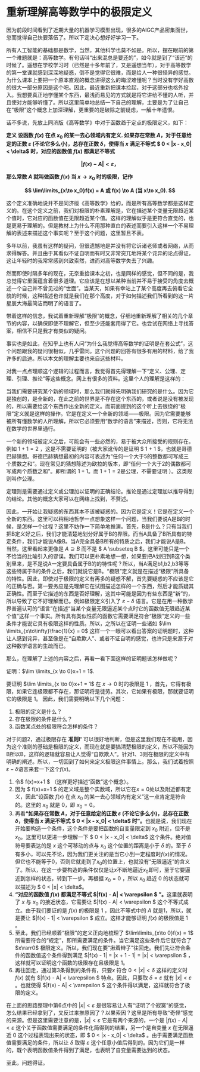 # 重新理解高等数学中的极限定义

因为前段时间看到了近期大量的机器学习模型出现，很多的AIGC产品密集面世，忽而觉得自己快要落伍了。所以下定决心想好好学习一下。

所有人工智能的基础都是数学，当然，其他科学也莫不如是。所以，摆在眼前的第一个难题就是：高等数学。有句话叫“出来混总是要还的”，如今就是到了“该还”的时候了。遥想在学校学习时（已然是十多年前了，又是遥想当年），对于高等数学的第一堂课就感到深深地疑惑，倒不是觉得它很难，而是给人一种很怪异的感觉。为什么课本上要把一个原本直观的概念讲得这么的晦涩难懂呢？当时没有学好高数的很大一部分原因是这个吧。因此，最近重新把课本捡起，对于这部分也格外投入。我想要真正地学懂某个东西，最浅而易见的方式就是将它讲给不懂的人听，并且使对方能够听懂了。所以这里简单地总结一下自己的理解，主要是为了让自己在“极限”这个概念上加深理解，更重要的是破除之前疑虑，一解十年遗恨。

话不多说，先放上同济版《高等数学》中对于函数趋于定点的极限定义，如下：

<b> 定义  设函数 $f(x)$ 在点 $x_0$ 的某一去心领域内有定义. 如果存在常数 $A$，对于任意给定的正数 $\varepsilon$ (不论它多么小)，总存在正数 $\delta$，使得当 $x$ 满足不等式 $ 0 < |x - x_0| < \delta$ 时，对应的函数值 $f(x)$ 都满足不等式

$$
|f(x) - A| < \varepsilon ，
$$

那么常数 $A$ 就叫做函数 $f(x)$ 当 $x\to x_0$ 时的极限，记作

$$
\lim\limits_{x\to x_0}f(x) = A 或 f(x) \to A (当 x\to x_0).
$$

</b>

这个定义准确地说并不是同济版《高等数学》给的，而是所有高等数学都是这样定义的。在这个定义之前，我们对极限的朴素理解是，它在描述某个变量无限趋近某个值时，它对应的函数值在无限趋近某个值。这样的理解似乎是更符合直觉的，也是更易于理解的。但是教材上为什么不用那种直白的表述而要引入这样一个不易理解的表述来描述这个事实呢？至于这个问题，这里暂且不表。

多年以前，我虽有这样的疑问，但很遗憾地是并没有将它诉诸老师或者网络，从而求得解答。并且由于其看似不证自明而有时又非常突兀地将某个诧异的论点得证，这让年轻时的我常常感到兴致索然，进而对高等数学失去了兴趣。

然而即使时隔多年的现在，无奈重拾课本之初，也是同样的感觉，但不同的是，我总觉得它里面蕴含着很多道理。它应该是在想以某种当前并不易于接受的角度去概述一个自己并不曾见过的“世面”。当某天，如果有幸站上了某个高度再去俯看它全貌的时候，这种描述也许就是我们在那个高度，对于如何描述我们所看到的这一片星辰大海最简洁而明了的语言了。

带着这样的信念，我试着重新理解“极限”的概念，仔细地重新理解了相关的几个章节的内容，以确保即使不理解它，但至少还能套用得了它。也尝试在网络上寻找答案，相信不只是我才有类似的疑问。

事实也是如此，在知乎上也有人问“为什么我觉得高等数学的证明是在套公式”，这个问题跟我的疑问很相似，几乎雷同。这个问题的回答有很多有用的材料，给了我许多的启迪。所以本文的理解主要也来自这些材料。

对我一点点理顺这个逻辑的过程而言，我觉得首先得理解一下“定义、公理、定理、引理、推论”等这些概念。网上有很多的资料。这里个人的理解是这样的：

当我们需要研究某个新的领域时，那么我们就得先明确我们研究的是什么。因为它是独创的，是全新的，在此之前的世界是不存在这个东西的，或者说是没有被发现的，所以需要给这个东西作出全新的定义。而前面提到的这个听上去很绕的“极限”定义就是这样的操作。它是在定义一个全新的领域——极限。因为它需要能够被所有懂数学的人所理解，所以它必须要用“数学的语言”来描述，否则，它将无法在数学的世界里通行。

一个新的领域被定义之后，可能会有一些必然的，易于被大众所接受的规则存在。例如 $1+1=2$ ，这是不需要证明的（被大家讹传的是证明 $ 1 + 1 $，也就是哥德巴赫猜想。哥德巴赫猜想最初的内容可表述为“任何一个大于5的整数都可写成三个质数之和”。现在常见的猜想陈述为欧拉的版本，即“任何一个大于2的偶数都可写成两个质数之和"。即所谓的 $1+1$。而 $1+1=2$是公理，不需要证明 ）。这类规则叫作公理。

定理则是需要通过定义或公理加以证明的正确结论。推论是通过定理加以推导得到的结论。其他的概念大家可以在网络上找到，不赘述。

因此，一开始让我疑惑的东西其本不该被疑惑的。因为它是定义！它是在定义一个全新的东西。这里可以稍稍地哲学一点想象这样一个问题，当我们要说A是B的时候，是怎样一个过程？这里不妨作一下简单地推演。首先，B是什么？只有当我们把B定义好之后，我们才能清楚地划分好属于B的界限。而当A具备了B所具有的特定条件，我们才能说A像B。当A完全具备B所有的特质之后，我们才能说A是B。当然，这里看起来更像是 $A\supseteq B$ 而不是 $ A \subseteq B $。这里可能只是一个不恰当的比喻引入的谬误。我们可以更朴素地想一想，如果要把A划归到B这个类别里来，是不是说A一定要具备属于B的的特性呢？所以，当A满足b1,b2,b3等等这些特属于B的条件之后，我们就说它是B。“极限”定义就是在描述“极限”所具备的特性。因此，即使对于极限的定义有再多的疑惑不解，首先要疑惑的不应该是它的正确与否。第一要务应是先理解它在试图描述怎样的一个东西，然后才能质疑其正确性。而至于它描述的东西是否好理解，这其中可能是因为有些东西是“新”的，所以导致了它不好理解而已。例如极限定义引入了 $\varepsilon - \delta$ 语言。它是在用一种数学界普遍认可的“语言”在描述“当某个变量无限逼近某个点时它的函数值无限趋近某个值”这样一个事实。所有具有类似性质的函数它需要满足符合“极限”定义的一些条件才能说它具有极限这样的性质。所以，之所以在证明一些诸如 $\lim \limits_{x\to\infty}\frac{1}{x} = 0$ 这样一个一眼可以看出答案的证明题时，这种让人感到诧异，甚至像是在“自欺欺人”、或者不证自明的感觉，也许只是来源于对这种数学语言的生疏而已。

那么，在理解了上述的内容之后，再看一看下面这样的证明题该怎样做呢？

证明：$\lim \limits_{x \to 0}x+1 = 1$.

要证明 $\lim \limits_{x \to 0}x+1 = 1$ 在 $x \to 0$ 时的极限是 $1$ ，首先，它得有极限，如果它连极限都不存在，那证明将是徒劳。其次，它如果有极限，那就要证明它的极限是 $1$。 因此，我们需要明确以下几个问题：

1.  极限的定义是什么？
2.  存在极限的条件是什么？
3.  函数某点处的极限符合怎样的条件？

对于问题2，通过极限存在 **准则I'** 可以很好地判断，但是这里我们现在不能用，因为这个准则的基础是极限的定义，而现在就是要搞清楚极限的定义，所以不能因为B所以B，这样的逻辑就容易让人觉得“自欺欺人”。针对1、3则在极限的定义中有明确的阐述。所以，一切回到了如何来定义极限这件事情上。那么，我们试着按照 $\varepsilon-\delta$语言来套一下这个$f(x)$。

1.  令$ f(x)=x+1 $ （这样更好描述“函数”这个概念）。
2.  因为 $ f(x)=x+1 $ 的定义域是整个实数域，所以它在$x=0$处以及附近都有定义，因此“设函数 $f(x)$ 在点 $x_0$ 的某一去心领域内有定义”这一点肯定是符合的。这里的 $x_0$ 就是 $0$，即 $x_0 = 0$。
3.  再看<b>“如果存在常数 $A$，对于任意给定的正数 $\varepsilon$ (不论它多么小)，总存在正数 $\delta$，使得当 $x$ 满足不等式 $ 0 < |x - x_0| < \delta$ 时”。</b>也就是说，我们现在开始要构造一个条件，这个条件是要把函数的自变量限定到 $x_0$ 附近，但不是 $x_0$。这里可以更进一步理解一下 $ 0 < |x - x_0| < \delta$ 这个条件。绝对值符号要表达的是 $x$ 这个可移动的点与 $x_0$ 这个位置的距离是小于 $\delta$ 的。至于 $\delta$ 有多小，可以先不论，因为我们更关注的是当它小到一定程度时$f(x)$的情况。但它也不能等于$0$，否则它就走到了$x_0$的位置上，也就没有“无限逼近”的含义了。所以，在这一步要构造的条件仅仅是让$x$不断地逼近$x_0$即可，至于它要逼近到怎样的状态，转到下一步。再根据 $x_0 = 0$ ，所以 $x_0$ 趋近 $0$ 的状态就可以描述为 $ 0 < |x| < \delta$。
4.  <b>“对应的函数值 $f(x)$ 都满足不等式 $|f(x) - A| < \varepsilon $ ”。</b>这里就表明了 $x$ 与 $x_0$ 的接近状态，它需要让 $|f(x) - A| < \varepsilon $ 这个不等式成立。由于我们要证的是 $f(x)$ 的极限是 $1$ ，因此不等式中的 $A$ 就是1，所以，就是要让 $|f(x) - 1| < \varepsilon $ 成立。这样才能够证明 $f(x)$ 的极限值是 $1$ 。
5.  至此，我们已经顺着“极限”的定义正向地梳理了 $\lim\limits_{x\to 0}f(x) = 1$ 所需要符合的“规定”，即所需要满足的条件。当它满足这些条件后它就符合了 $x\rarr0$ 极限定义。所以，我们现在要“揪着辫子”往回走。我们先让符合条件的函数值这个条件得到满足 $|f(x) - 1| = |x + 1 - 1| = |x| < \varepsilon $ ，这样就可以证明这个函数的极限存在且极限是 $1$。
6.  再往回走，通过第3条得到的条件有，只要$x$ 符合 $0 < |x| < \delta$ 这样的定义时 $f(x)$ 就有 $|f(x) - A| < \varepsilon $ 特点。因此，只要取 $\delta = \varepsilon$ 就有 $|x| < \varepsilon$ 。也就使得 $|f(x) - A| < \varepsilon $ 这个条件得以满足，这样就符合了极限的定义。

在上面的思路整理中第6点中的 $|x| < \varepsilon$ 是很容易让人有“证明了个寂寞”的感觉，怎么结果已经拿到了，又反过来推原因了？以果索因？这里是所有导致“奇怪”感觉的来源。但是这里需要注意的是，$|x| < \varepsilon$ 它是有两个来源的，一个是 $|f(x) - A| < \varepsilon$ 这个关于函数值需要满足的条件化简得到的结果，另一个是自变量 $x$ 在无限逼近 $0$ 这个过程表现出来的状态，即 $ 0 < |x - x_0| < \delta$ 。由于需要满足函数值需要满足的条件，所以让 $\delta$ 取得 $\varepsilon$ 这个任意小值后得到的。因为它们是一样的，既个表明函数值条件得到了满足，也表明了自变量需要达到的状态。

至此，问题得证。

